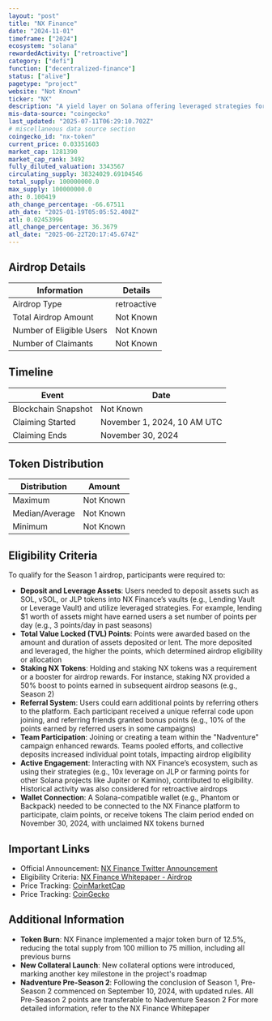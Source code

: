```yaml
---
layout: "post"
title: "NX Finance"
date: "2024-11-01"
timeframe: ["2024"]
ecosystem: "solana"
rewardedActivity: ["retroactive"]
category: ["defi"]
function: ["decentralized-finance"]
status: ["alive"]
pagetype: "project"
website: "Not Known"
ticker: "NX"
description: "A yield layer on Solana offering leveraged strategies for enhanced returns."
mis-data-source: "coingecko"
last_updated: "2025-07-11T06:29:10.702Z"
# miscellaneous data source section
coingecko_id: "nx-token"
current_price: 0.03351603
market_cap: 1281390
market_cap_rank: 3492
fully_diluted_valuation: 3343567
circulating_supply: 38324029.69104546
total_supply: 100000000.0
max_supply: 100000000.0
ath: 0.100419
ath_change_percentage: -66.67511
ath_date: "2025-01-19T05:05:52.408Z"
atl: 0.02453996
atl_change_percentage: 36.3679
atl_date: "2025-06-22T20:17:45.674Z"
---
```


## Airdrop Details

| Information              | Details     |
| ------------------------ | ----------- |
| Airdrop Type             | retroactive |
| Total Airdrop Amount     | Not Known   |
| Number of Eligible Users | Not Known   |
| Number of Claimants      | Not Known   |

## Timeline

| Event               | Date                        |
| ------------------- | --------------------------- |
| Blockchain Snapshot | Not Known                   |
| Claiming Started    | November 1, 2024, 10 AM UTC |
| Claiming Ends       | November 30, 2024           |

## Token Distribution

| Distribution   | Amount    |
| -------------- | --------- |
| Maximum        | Not Known |
| Median/Average | Not Known |
| Minimum        | Not Known |

## Eligibility Criteria

To qualify for the Season 1 airdrop, participants were required to:

- **Deposit and Leverage Assets**: Users needed to deposit assets such as SOL, vSOL, or JLP tokens into NX Finance’s vaults (e.g., Lending Vault or Leverage Vault) and utilize leveraged strategies. For example, lending $1 worth of assets might have earned users a set number of points per day (e.g., 3 points/day in past seasons)
- **Total Value Locked (TVL) Points**: Points were awarded based on the amount and duration of assets deposited or lent. The more deposited and leveraged, the higher the points, which determined airdrop eligibility or allocation
- **Staking NX Tokens**: Holding and staking NX tokens was a requirement or a booster for airdrop rewards. For instance, staking NX provided a 50% boost to points earned in subsequent airdrop seasons (e.g., Season 2)
- **Referral System**: Users could earn additional points by referring others to the platform. Each participant received a unique referral code upon joining, and referring friends granted bonus points (e.g., 10% of the points earned by referred users in some campaigns)
- **Team Participation**: Joining or creating a team within the "Nadventure" campaign enhanced rewards. Teams pooled efforts, and collective deposits increased individual point totals, impacting airdrop eligibility
- **Active Engagement**: Interacting with NX Finance’s ecosystem, such as using their strategies (e.g., 10x leverage on JLP or farming points for other Solana projects like Jupiter or Kamino), contributed to eligibility. Historical activity was also considered for retroactive airdrops
- **Wallet Connection**: A Solana-compatible wallet (e.g., Phantom or Backpack) needed to be connected to the NX Finance platform to participate, claim points, or receive tokens
  The claim period ended on November 30, 2024, with unclaimed NX tokens burned

## Important Links

- Official Announcement: [NX Finance Twitter Announcement](https://x.com/NX_Finance/status/1849782971479519637)
- Eligibility Criteria: [NX Finance Whitepaper - Airdrop](https://nx-finance.gitbook.io/nx-finance-whitepaper/welcome-to-nx-finance/airdrop)
- Price Tracking: [CoinMarketCap](https://coinmarketcap.com/currencies/nx-finance)
- Price Tracking: [CoinGecko](https://www.coingecko.com/en/coins/nx-token)

## Additional Information

- **Token Burn**: NX Finance implemented a major token burn of 12.5%, reducing the total supply from 100 million to 75 million, including all previous burns
- **New Collateral Launch**: New collateral options were introduced, marking another key milestone in the project's roadmap
- **Nadventure Pre-Season 2**: Following the conclusion of Season 1, Pre-Season 2 commenced on September 10, 2024, with updated rules. All Pre-Season 2 points are transferable to Nadventure Season 2
  For more detailed information, refer to the NX Finance Whitepaper